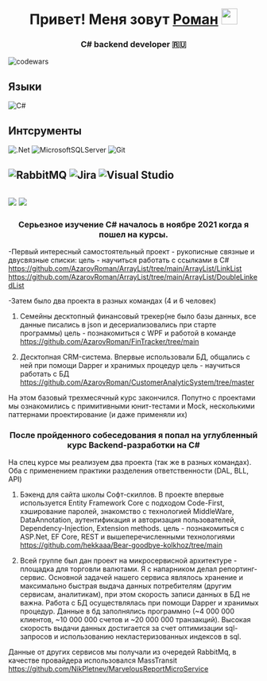 <h1 align="center">Привет! Меня зовут <a href="https://t.me/qmboc" target="_blank">Роман</a> 
<img src="https://github.com/blackcater/blackcater/raw/main/images/Hi.gif" height="32"/></h1>
<h3 align="center">C# backend developer 🇷🇺</h3>

![codewars](https://www.codewars.com/users/AzarovRoman/badges/micro)

<h2 align="left">Языки</h2>

![C#](https://img.shields.io/badge/c%23-%23239120.svg?style=for-the-badge&logo=c-sharp&logoColor=white)

<h2 align="left">Интсрументы</h2>

![.Net](https://img.shields.io/badge/.NET-5C2D91?style=for-the-badge&logo=.net&logoColor=white)
![MicrosoftSQLServer](https://img.shields.io/badge/Microsoft%20SQL%20Sever-CC2927?style=for-the-badge&logo=microsoft%20sql%20server&logoColor=white)
![Git](https://img.shields.io/badge/git-%23F05033.svg?style=for-the-badge&logo=git&logoColor=white)

![RabbitMQ](https://img.shields.io/badge/Rabbitmq-FF6600?style=for-the-badge&logo=rabbitmq&logoColor=white)
![Jira](https://img.shields.io/badge/jira-%230A0FFF.svg?style=for-the-badge&logo=jira&logoColor=white)
![Visual Studio](https://img.shields.io/badge/Visual%20Studio-5C2D91.svg?style=for-the-badge&logo=visual-studio&logoColor=white)
---

![](https://github-profile-summary-cards.vercel.app/api/cards/repos-per-language?username=AzarovRoman&theme=solarized_dark)
![](https://github-profile-summary-cards.vercel.app/api/cards/stats?username=AzarovRoman&theme=solarized_dark)
---

<h3 align="center">Серьезное изучение C# началось в ноябре 2021 когда я пошел на курсы.</h3>

-Первый интересный самостоятельный проект - рукописные связные и двусвязные списки: цель - научиться работать с ссылками в C#
https://github.com/AzarovRoman/ArrayList/tree/main/ArrayList/LinkList  
https://github.com/AzarovRoman/ArrayList/tree/main/ArrayList/DoubleLinkedList

-Затем было два проекта в разных командах (4 и 6 человек)
1) Семейны десктопный финансовый трекер(не было базы данных, все данные писались в json и десериализовались при старте программы)
цель - познакомиться с WPF и работой в команде
https://github.com/AzarovRoman/FinTracker/tree/main

2) Десктопная CRM-система. Впервые использовали БД, общались с ней при помощи Dapper и хранимых процедур
цель - научиться работать с БД
https://github.com/AzarovRoman/CustomerAnalyticSystem/tree/master

На этом базовый трехмесячный курс закончился. Попутно с проектами мы ознакомились с примитивными юнит-тестами и Mock, несколькими паттернами проектирование (и даже применяли их)

<h3 align="center">После пройденного собеседования я попал на углубленный курс Backend-разработки на C#</h3>

На спец курсе мы реализуем два проекта (так же в разных командах). Оба с применением практики разделения ответственности (DAL, BLL, API)

1) Бэкенд для сайта школы Софт-скиллов. В проекте впервые используется Entity Framework Core с подходом Code-First, хэширование паролей, знакомство с технологией MiddleWare, DataAnnotation, аутентификация и авторизация пользователей, Dependency-Injection, Extension methods.
цель - познакомиться с ASP.Net, EF Core, REST и вышеперечисленными технологиями  
https://github.com/hekkaaa/Bear-goodbye-kolkhoz/tree/main

2) Всей группе был дан проект на микросервисной архитектуре - площадка для торговли валютами. Я с напарником делал репортинг-сервис.
Основной задачей нашего сервиса являлось хранение и максимально быстрая выдача данных потребителям (другим сервисам, аналитикам), при этом скорость записи данных в БД не важна. Работа с БД осуществлялась при помощи Dapper и хранимых процедур. Данные в бд заполнялись программно (~4 000 000 клиентов, ~10 000 000 счетов и ~20 000 000 транзакций). Высокая скорость выдачи данных достигается за счет оптимизации sql-запросов и использованию некластеризованных индексов в sql.

Данные от других сервисов мы получали из очередей RabbitMq, в качестве провайдера использовался MassTransit  
https://github.com/NikPletnev/MarvelousReportMicroService
